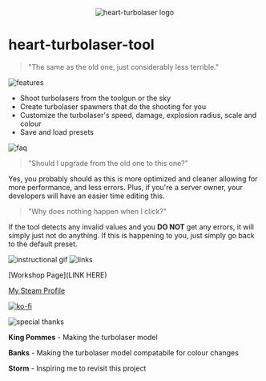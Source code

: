 <p align="center"><img src="https://media.discordapp.net/attachments/529602825269936139/1081858108294438943/turbolaser_header.png" alt="heart-turbolaser logo"></p>

# heart-turbolaser-tool
 > "The same as the old one, just considerably less terrible."

<img src="https://media.discordapp.net/attachments/529602825269936139/1081858668112384040/features.png" alt="features">
 
 + Shoot turbolasers from the toolgun or the sky
 + Create turbolaser spawners that do the shooting for you
 + Customize the turbolaser's speed, damage, explosion radius, scale and colour
 + Save and load presets
 
<img src="https://media.discordapp.net/attachments/529602825269936139/1081861970438922240/faq.png" alt="faq">
 
> "Should I upgrade from the old one to this one?"
 
Yes, you probably should as this is more optimized and cleaner allowing for more performance, and less errors. Plus, if you're a server owner, your developers will have an easier time editing this.
 
> "Why does nothing happen when I click?"
 
If the tool detects any invalid values and you **DO NOT** get any errors, it will simply just not do anything. If this is happening to you, just simply go back to the default preset.

<img src="https://media.discordapp.net/attachments/529602825269936139/1081864378476933191/tutorial.gif" alt="instructional gif">

<img src="https://media.discordapp.net/attachments/529602825269936139/1081864674850648064/links.png" alt="links">

[Workshop Page](LINK HERE)

[My Steam Profile](https://steamcommunity.com/id/drunkenhearted/)

[![ko-fi](https://media.discordapp.net/attachments/529602825269936139/1081866554364395620/kofi.png)](https://ko-fi.com/W7W0I556R)


<img src="https://media.discordapp.net/attachments/529602825269936139/1081864666294255616/special_thanks.png" alt="special thanks">

**King Pommes** - Making the turbolaser model

**Banks** - Making the turbolaser model compatabile for colour changes

**Storm** - Inspiring me to revisit this project
